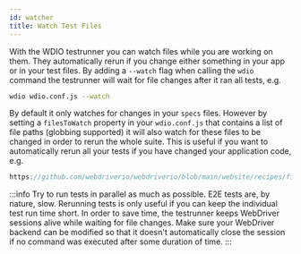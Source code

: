 ```yaml
---
id: watcher
title: Watch Test Files
---
```


With the WDIO testrunner you can watch files while you are working on them. They automatically rerun if you change either something in your app or in your test files. By adding a `--watch` flag when calling the `wdio` command the testrunner will wait for file changes after it ran all tests, e.g.

```sh
wdio wdio.conf.js --watch
```

By default it only watches for changes in your `specs` files. However by setting a `filesToWatch` property in your `wdio.conf.js` that contains a list of file paths (globbing supported) it will also watch for these files to be changed in order to rerun the whole suite. This is useful if you want to automatically rerun all your tests if you have changed your application code, e.g.

```ts reference useHTTPS
https://github.com/webdriverio/webdriverio/blob/main/website/recipes/files-to-watch.js
```

:::info
Try to run tests in parallel as much as possible. E2E tests are, by nature, slow. Rerunning tests is only useful if you can keep the individual test run time short. In order to save time, the testrunner keeps WebDriver sessions alive while waiting for file changes. Make sure your WebDriver backend can be modified so that it doesn't automatically close the session if no command was executed after some duration of time.
:::
